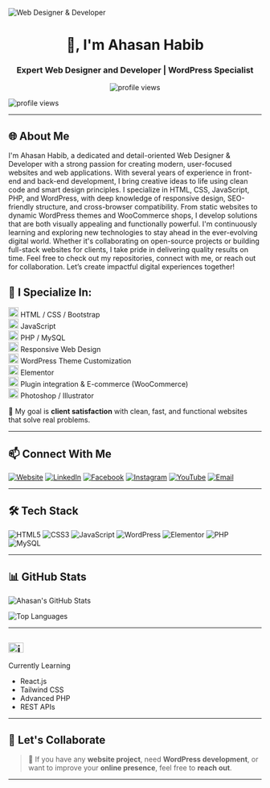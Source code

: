 ![Web Designer & Developer](https://scontent.fdac5-2.fna.fbcdn.net/v/t39.30808-6/469917008_122146438640341850_1980144815294014992_n.jpg?_nc_cat=102&ccb=1-7&_nc_sid=cc71e4&_nc_ohc=b58gyeJrDRIQ7kNvwGKx8Mb&_nc_oc=AdlLnRmMlLuqhVzRbTCi5eY_WBld0Xl7CYt4HDlS_UsnxPAFTAeLHiFuak7N6LHVzWI&_nc_zt=23&_nc_ht=scontent.fdac5-2.fna&_nc_gid=FyVpLpjIh33omE5Vv2hr-g&oh=00_AfQhTXcCxKAoGQVTh-lKI8J2uomzuDzggLRLCRLDPt5Nxw&oe=6892A1B7)
  <h1 align="center"> 👋, I'm Ahasan Habib</h1>
<h3 align="center">Expert Web Designer and Developer | WordPress Specialist</h3>

<p align="center">
  <img src="https://komarev.com/ghpvc/?username=yourusername&label=Profile%20views&color=0e75b6&style=flat" alt="profile views" />
</p>

 <img src="[https://komarev.com/ghpvc/](https://github.com/mahabib-dev/)?username=yourusername&label=Profile%20views&color=0e75b6&style=flat" alt="profile views" />


---

## 🌐 About Me

 I'm Ahasan Habib, a dedicated and detail-oriented Web Designer & Developer with a strong passion for creating modern, user-focused websites and web applications. With several years of experience in front-end and back-end development, I bring creative ideas to life using clean code and smart design principles.
I specialize in HTML, CSS, JavaScript, PHP, and WordPress, with deep knowledge of responsive design, SEO-friendly structure, and cross-browser compatibility. From static websites to dynamic WordPress themes and WooCommerce shops, I develop solutions that are both visually appealing and functionally powerful.
I'm continuously learning and exploring new technologies to stay ahead in the ever-evolving digital world. Whether it's collaborating on open-source projects or building full-stack websites for clients, I take pride in delivering quality results on time.
Feel free to check out my repositories, connect with me, or reach out for collaboration. Let’s create impactful digital experiences together!

## 🔧 I Specialize In:<br>
<img width="20" height="20" alt="image" src="https://github.com/user-attachments/assets/76d52626-40ec-406e-a6b3-5ebd6a2799ee"/> HTML / CSS / Bootstrap <br>
<img width="20" height="20" alt="image" src="https://github.com/user-attachments/assets/76d52626-40ec-406e-a6b3-5ebd6a2799ee"/> JavaScript<br>
<img width="20" height="20" alt="image" src="https://github.com/user-attachments/assets/76d52626-40ec-406e-a6b3-5ebd6a2799ee"/> PHP / MySQL<br>
<img width="20" height="20" alt="image" src="https://github.com/user-attachments/assets/76d52626-40ec-406e-a6b3-5ebd6a2799ee"/> Responsive Web Design<br>
<img width="20" height="20" alt="image" src="https://github.com/user-attachments/assets/76d52626-40ec-406e-a6b3-5ebd6a2799ee"/> WordPress Theme Customization<br>
<img width="20" height="20" alt="image" src="https://github.com/user-attachments/assets/76d52626-40ec-406e-a6b3-5ebd6a2799ee"/> Elementor <br>
<img width="20" height="20" alt="image" src="https://github.com/user-attachments/assets/76d52626-40ec-406e-a6b3-5ebd6a2799ee"/> Plugin integration & E-commerce (WooCommerce)<br>
<img width="20" height="20" alt="image" src="https://github.com/user-attachments/assets/76d52626-40ec-406e-a6b3-5ebd6a2799ee"/>  Photoshop / Illustrator <br>

🎯 My goal is **client satisfaction** with clean, fast, and functional websites that solve real problems.

---

## 📫 Connect With Me

[![Website](https://img.shields.io/badge/Website-000000?style=for-the-badge&logo=About.me&logoColor=white)](https://yourwebsite.com)
[![LinkedIn](https://img.shields.io/badge/LinkedIn-0A66C2?style=for-the-badge&logo=linkedin&logoColor=white)](https://linkedin.com/in/yourusername)
[![Facebook](https://img.shields.io/badge/Facebook-1877F2?style=for-the-badge&logo=facebook&logoColor=white)](https://facebook.com/yourusername)
[![Instagram](https://img.shields.io/badge/Instagram-E4405F?style=for-the-badge&logo=instagram&logoColor=white)](https://instagram.com/yourusername)
[![YouTube](https://img.shields.io/badge/YouTube-FF0000?style=for-the-badge&logo=youtube&logoColor=white)](https://youtube.com/@yourchannel)
[![Email](https://img.shields.io/badge/Email-D14836?style=for-the-badge&logo=gmail&logoColor=white)](mailto:mahabib9905@gmail.com)

---

## 🛠️ Tech Stack

![HTML5](https://img.shields.io/badge/HTML5-E34F26?style=flat&logo=html5&logoColor=white)
![CSS3](https://img.shields.io/badge/CSS3-1572B6?style=flat&logo=css3&logoColor=white)
![JavaScript](https://img.shields.io/badge/JavaScript-F7DF1E?style=flat&logo=javascript&logoColor=black)
![WordPress](https://img.shields.io/badge/WordPress-21759B?style=flat&logo=wordpress&logoColor=white)
![Elementor](https://img.shields.io/badge/Elementor-9146FF?style=flat&logo=elementor&logoColor=white)
![PHP](https://img.shields.io/badge/PHP-777BB4?style=flat&logo=php&logoColor=white)
![MySQL](https://img.shields.io/badge/MySQL-4479A1?style=flat&logo=mysql&logoColor=white)

---

## 📊 GitHub Stats

![Ahasan's GitHub Stats](https://github-readme-stats.vercel.app/api?username=yourusername&show_icons=true&theme=radical)

![Top Languages](https://github-readme-stats.vercel.app/api/top-langs/?username=yourusername&layout=compact&theme=tokyonight)

---

## <img width="30" height="20" alt="image" src="https://github.com/user-attachments/assets/09b2aed0-8c8a-4f73-b471-0f2eb9402649" />
 Currently Learning

- React.js
- Tailwind CSS
- Advanced PHP
- REST APIs

---

## 📢 Let's Collaborate

> 💬 If you have any **website project**, need **WordPress development**, or want to improve your **online presence**, feel free to **reach out**.

---

